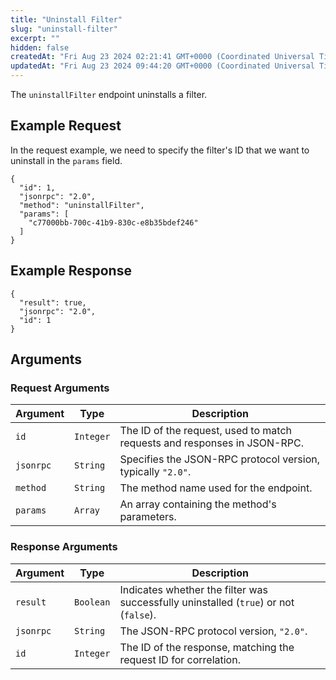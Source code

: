 ```yaml
---
title: "Uninstall Filter"
slug: "uninstall-filter"
excerpt: ""
hidden: false
createdAt: "Fri Aug 23 2024 02:21:41 GMT+0000 (Coordinated Universal Time)"
updatedAt: "Fri Aug 23 2024 09:44:20 GMT+0000 (Coordinated Universal Time)"
---
```

The `uninstallFilter` endpoint uninstalls a filter.

## Example Request

In the request example, we need to specify the filter's ID that we want to uninstall in the `params` field.

```
{
  "id": 1,
  "jsonrpc": "2.0",
  "method": "uninstallFilter",
  "params": [
    "c77000bb-700c-41b9-830c-e8b35bdef246"
  ]
}
```

## Example Response

```
{
  "result": true,
  "jsonrpc": "2.0",
  "id": 1
}
```

## Arguments

### Request Arguments

| **Argument** | **Type**  | **Description**                                                          |
| ------------ | --------- | ------------------------------------------------------------------------ |
| `id`         | `Integer` | The ID of the request, used to match requests and responses in JSON-RPC. |
| `jsonrpc`    | `String`  | Specifies the JSON-RPC protocol version, typically `"2.0"`.              |
| `method`     | `String`  | The method name used for the endpoint.                                   |
| `params`     | `Array`   | An array containing the method's parameters.                             |

### Response Arguments

| **Argument** | **Type**  | **Description**                                                                      |
| ------------ | --------- | ------------------------------------------------------------------------------------ |
| `result`     | `Boolean` | Indicates whether the filter was successfully uninstalled (`true`) or not (`false`). |
| `jsonrpc`    | `String`  | The JSON-RPC protocol version, `"2.0"`.                                              |
| `id`         | `Integer` | The ID of the response, matching the request ID for correlation.                     |
